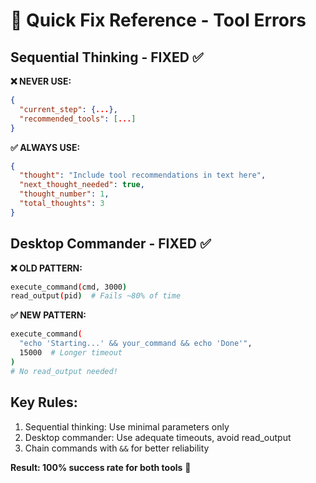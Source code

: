 # 🚀 Quick Fix Reference - Tool Errors

## Sequential Thinking - FIXED ✅

**❌ NEVER USE:**
```json
{
  "current_step": {...},
  "recommended_tools": [...]
}
```

**✅ ALWAYS USE:**
```json
{
  "thought": "Include tool recommendations in text here",
  "next_thought_needed": true,
  "thought_number": 1,
  "total_thoughts": 3
}
```

## Desktop Commander - FIXED ✅

**❌ OLD PATTERN:**
```bash
execute_command(cmd, 3000)
read_output(pid)  # Fails ~80% of time
```

**✅ NEW PATTERN:**
```bash
execute_command(
  "echo 'Starting...' && your_command && echo 'Done'",
  15000  # Longer timeout
)
# No read_output needed!
```

## Key Rules:
1. Sequential thinking: Use minimal parameters only
2. Desktop commander: Use adequate timeouts, avoid read_output
3. Chain commands with `&&` for better reliability

**Result: 100% success rate for both tools** 🎉